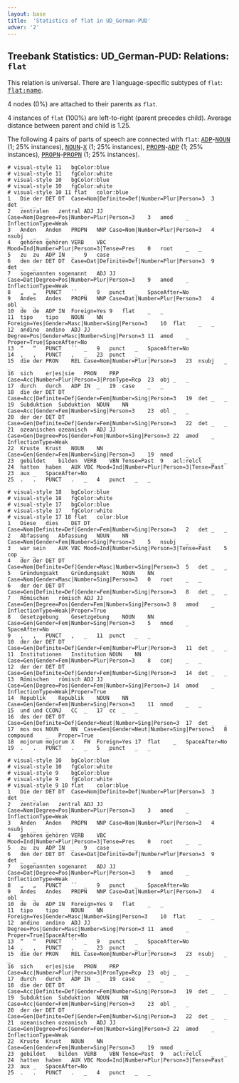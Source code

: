 ```yaml
---
layout: base
title:  'Statistics of flat in UD_German-PUD'
udver: '2'
---
```


## Treebank Statistics: UD_German-PUD: Relations: `flat`

This relation is universal.
There are 1 language-specific subtypes of `flat`: <tt><a href="de_pud-dep-flat-name.html">flat:name</a></tt>.

4 nodes (0%) are attached to their parents as `flat`.

4 instances of `flat` (100%) are left-to-right (parent precedes child).
Average distance between parent and child is 1.25.

The following 4 pairs of parts of speech are connected with `flat`: <tt><a href="de_pud-pos-ADP.html">ADP</a></tt>-<tt><a href="de_pud-pos-NOUN.html">NOUN</a></tt> (1; 25% instances), <tt><a href="de_pud-pos-NOUN.html">NOUN</a></tt>-<tt><a href="de_pud-pos-X.html">X</a></tt> (1; 25% instances), <tt><a href="de_pud-pos-PROPN.html">PROPN</a></tt>-<tt><a href="de_pud-pos-ADP.html">ADP</a></tt> (1; 25% instances), <tt><a href="de_pud-pos-PROPN.html">PROPN</a></tt>-<tt><a href="de_pud-pos-PROPN.html">PROPN</a></tt> (1; 25% instances).


~~~ conllu
# visual-style 11	bgColor:blue
# visual-style 11	fgColor:white
# visual-style 10	bgColor:blue
# visual-style 10	fgColor:white
# visual-style 10 11 flat	color:blue
1	Die	der	DET	DT	Case=Nom|Definite=Def|Number=Plur|Person=3	3	det	_	_
2	zentralen	zentral	ADJ	JJ	Case=Nom|Degree=Pos|Number=Plur|Person=3	3	amod	_	InflectionType=Weak
3	Anden	Anden	PROPN	NNP	Case=Nom|Number=Plur|Person=3	4	nsubj	_	_
4	gehören	gehören	VERB	VBC	Mood=Ind|Number=Plur|Person=3|Tense=Pres	0	root	_	_
5	zu	zu	ADP	IN	_	9	case	_	_
6	den	der	DET	DT	Case=Dat|Definite=Def|Number=Plur|Person=3	9	det	_	_
7	sogenannten	sogenannt	ADJ	JJ	Case=Dat|Degree=Pos|Number=Plur|Person=3	9	amod	_	InflectionType=Weak
8	„	„	PUNCT	``	_	9	punct	_	SpaceAfter=No
9	Andes	Andes	PROPN	NNP	Case=Dat|Number=Plur|Person=3	4	obl	_	_
10	de	de	ADP	IN	Foreign=Yes	9	flat	_	_
11	tipo	tipo	NOUN	NN	Foreign=Yes|Gender=Masc|Number=Sing|Person=3	10	flat	_	_
12	andino	andino	ADJ	JJ	Degree=Pos|Gender=Masc|Number=Sing|Person=3	11	amod	_	Proper=True|SpaceAfter=No
13	“	“	PUNCT	``	_	9	punct	_	SpaceAfter=No
14	,	,	PUNCT	,	_	23	punct	_	_
15	die	der	PRON	REL	Case=Nom|Number=Plur|Person=3	23	nsubj	_	_
16	sich	er|es|sie	PRON	PRP	Case=Acc|Number=Plur|Person=3|PronType=Rcp	23	obj	_	_
17	durch	durch	ADP	IN	_	19	case	_	_
18	die	der	DET	DT	Case=Acc|Definite=Def|Gender=Fem|Number=Sing|Person=3	19	det	_	_
19	Subduktion	Subduktion	NOUN	NN	Case=Acc|Gender=Fem|Number=Sing|Person=3	23	obl	_	_
20	der	der	DET	DT	Case=Gen|Definite=Def|Gender=Fem|Number=Sing|Person=3	22	det	_	_
21	ozeanischen	ozeanisch	ADJ	JJ	Case=Gen|Degree=Pos|Gender=Fem|Number=Sing|Person=3	22	amod	_	InflectionType=Weak
22	Kruste	Krust	NOUN	NN	Case=Gen|Gender=Fem|Number=Sing|Person=3	19	nmod	_	_
23	gebildet	bilden	VERB	VBN	Tense=Past	9	acl:relcl	_	_
24	hatten	haben	AUX	VBC	Mood=Ind|Number=Plur|Person=3|Tense=Past	23	aux	_	SpaceAfter=No
25	.	.	PUNCT	.	_	4	punct	_	_

~~~


~~~ conllu
# visual-style 18	bgColor:blue
# visual-style 18	fgColor:white
# visual-style 17	bgColor:blue
# visual-style 17	fgColor:white
# visual-style 17 18 flat	color:blue
1	Diese	dies	DET	DT	Case=Nom|Definite=Def|Gender=Fem|Number=Sing|Person=3	2	det	_	_
2	Abfassung	Abfassung	NOUN	NN	Case=Nom|Gender=Fem|Number=Sing|Person=3	5	nsubj	_	_
3	war	sein	AUX	VBC	Mood=Ind|Number=Sing|Person=3|Tense=Past	5	cop	_	_
4	der	der	DET	DT	Case=Nom|Definite=Def|Gender=Masc|Number=Sing|Person=3	5	det	_	_
5	Gründungsakt	Gründungsakt	NOUN	NN	Case=Nom|Gender=Masc|Number=Sing|Person=3	0	root	_	_
6	der	der	DET	DT	Case=Gen|Definite=Def|Gender=Fem|Number=Sing|Person=3	8	det	_	_
7	Römischen	römisch	ADJ	JJ	Case=Gen|Degree=Pos|Gender=Fem|Number=Sing|Person=3	8	amod	_	InflectionType=Weak|Proper=True
8	Gesetzgebung	Gesetzgebung	NOUN	NN	Case=Gen|Gender=Fem|Number=Sing|Person=3	5	nmod	_	SpaceAfter=No
9	,	,	PUNCT	,	_	11	punct	_	_
10	der	der	DET	DT	Case=Gen|Definite=Def|Gender=Fem|Number=Plur|Person=3	11	det	_	_
11	Institutionen	Institution	NOUN	NN	Case=Gen|Gender=Fem|Number=Plur|Person=3	8	conj	_	_
12	der	der	DET	DT	Case=Gen|Definite=Def|Gender=Fem|Number=Sing|Person=3	14	det	_	_
13	Römischen	römisch	ADJ	JJ	Case=Gen|Degree=Pos|Gender=Fem|Number=Sing|Person=3	14	amod	_	InflectionType=Weak|Proper=True
14	Republik	Republik	NOUN	NN	Case=Gen|Gender=Fem|Number=Sing|Person=3	11	nmod	_	_
15	und	und	CCONJ	CC	_	17	cc	_	_
16	des	der	DET	DT	Case=Gen|Definite=Def|Gender=Neut|Number=Sing|Person=3	17	det	_	_
17	mos	mos	NOUN	NN	Case=Gen|Gender=Neut|Number=Sing|Person=3	8	compound	_	Proper=True
18	mojorum	mojorum	X	FW	Foreign=Yes	17	flat	_	SpaceAfter=No
19	.	.	PUNCT	.	_	5	punct	_	_

~~~


~~~ conllu
# visual-style 10	bgColor:blue
# visual-style 10	fgColor:white
# visual-style 9	bgColor:blue
# visual-style 9	fgColor:white
# visual-style 9 10 flat	color:blue
1	Die	der	DET	DT	Case=Nom|Definite=Def|Number=Plur|Person=3	3	det	_	_
2	zentralen	zentral	ADJ	JJ	Case=Nom|Degree=Pos|Number=Plur|Person=3	3	amod	_	InflectionType=Weak
3	Anden	Anden	PROPN	NNP	Case=Nom|Number=Plur|Person=3	4	nsubj	_	_
4	gehören	gehören	VERB	VBC	Mood=Ind|Number=Plur|Person=3|Tense=Pres	0	root	_	_
5	zu	zu	ADP	IN	_	9	case	_	_
6	den	der	DET	DT	Case=Dat|Definite=Def|Number=Plur|Person=3	9	det	_	_
7	sogenannten	sogenannt	ADJ	JJ	Case=Dat|Degree=Pos|Number=Plur|Person=3	9	amod	_	InflectionType=Weak
8	„	„	PUNCT	``	_	9	punct	_	SpaceAfter=No
9	Andes	Andes	PROPN	NNP	Case=Dat|Number=Plur|Person=3	4	obl	_	_
10	de	de	ADP	IN	Foreign=Yes	9	flat	_	_
11	tipo	tipo	NOUN	NN	Foreign=Yes|Gender=Masc|Number=Sing|Person=3	10	flat	_	_
12	andino	andino	ADJ	JJ	Degree=Pos|Gender=Masc|Number=Sing|Person=3	11	amod	_	Proper=True|SpaceAfter=No
13	“	“	PUNCT	``	_	9	punct	_	SpaceAfter=No
14	,	,	PUNCT	,	_	23	punct	_	_
15	die	der	PRON	REL	Case=Nom|Number=Plur|Person=3	23	nsubj	_	_
16	sich	er|es|sie	PRON	PRP	Case=Acc|Number=Plur|Person=3|PronType=Rcp	23	obj	_	_
17	durch	durch	ADP	IN	_	19	case	_	_
18	die	der	DET	DT	Case=Acc|Definite=Def|Gender=Fem|Number=Sing|Person=3	19	det	_	_
19	Subduktion	Subduktion	NOUN	NN	Case=Acc|Gender=Fem|Number=Sing|Person=3	23	obl	_	_
20	der	der	DET	DT	Case=Gen|Definite=Def|Gender=Fem|Number=Sing|Person=3	22	det	_	_
21	ozeanischen	ozeanisch	ADJ	JJ	Case=Gen|Degree=Pos|Gender=Fem|Number=Sing|Person=3	22	amod	_	InflectionType=Weak
22	Kruste	Krust	NOUN	NN	Case=Gen|Gender=Fem|Number=Sing|Person=3	19	nmod	_	_
23	gebildet	bilden	VERB	VBN	Tense=Past	9	acl:relcl	_	_
24	hatten	haben	AUX	VBC	Mood=Ind|Number=Plur|Person=3|Tense=Past	23	aux	_	SpaceAfter=No
25	.	.	PUNCT	.	_	4	punct	_	_

~~~


